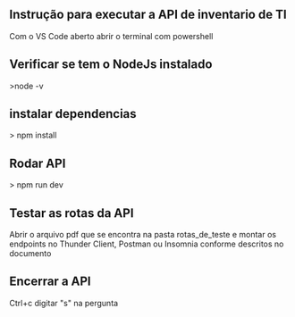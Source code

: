 ## Instrução para executar a API de inventario de TI

Com o VS Code aberto abrir o terminal com powershell

## Verificar se tem o NodeJs instalado

\>node -v

## instalar dependencias

\> npm install

## Rodar API

\> npm run dev

## Testar as rotas da API

Abrir o arquivo pdf que se encontra na pasta rotas_de_teste e montar os endpoints no Thunder Client, Postman ou Insomnia conforme descritos no documento

## Encerrar a API

Ctrl+c
digitar "s" na pergunta
